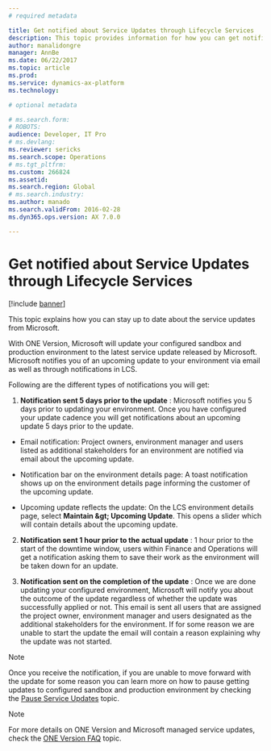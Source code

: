 ```yaml
---
# required metadata

title: Get notified about Service Updates through Lifecycle Services
description: This topic provides information for how you can get notifications around service updates to your environments.
author: manalidongre
manager: AnnBe
ms.date: 06/22/2017
ms.topic: article
ms.prod: 
ms.service: dynamics-ax-platform
ms.technology: 

# optional metadata

# ms.search.form: 
# ROBOTS: 
audience: Developer, IT Pro
# ms.devlang: 
ms.reviewer: sericks
ms.search.scope: Operations
# ms.tgt_pltfrm: 
ms.custom: 266824
ms.assetid: 
ms.search.region: Global
# ms.search.industry: 
ms.author: manado
ms.search.validFrom: 2016-02-28
ms.dyn365.ops.version: AX 7.0.0

---
```


# Get notified about Service Updates through Lifecycle Services

[!include [banner](../includes/banner.md)]

This topic explains how you can stay up to date about the service updates from Microsoft.

With ONE Version, Microsoft will update your configured sandbox and production environment to the latest service update released by Microsoft. Microsoft notifies you of an upcoming update to your environment via email as well as through notifications in LCS.

Following are the different types of notifications you will get:

1. **Notification sent 5 days prior to the update** :
Microsoft notifies you 5 days prior to updating your environment. Once you have configured your update cadence you will get notifications about an upcoming update 5 days prior to the update.
- Email notification:
  Project owners, environment manager and users listed as additional stakeholders for an environment are notified via email about the     upcoming update.

- Notification bar on the environment details page:
  A toast notification shows up on the environment details page informing the customer of the upcoming update.

- Upcoming update reflects the update:
  On the LCS environment details page, select **Maintain \&gt; Upcoming Update**. This opens a slider which will contain details about     the upcoming update.

2. **Notification sent 1 hour prior to the actual update** :
1 hour prior to the start of the downtime window, users within Finance and Operations will get a notification asking them to save their work as the environment will be taken down for an update.

3. **Notification sent on the completion of the update** :
Once we are done updating your configured environment, Microsoft will notify you about the outcome of the update regardless of whether the update was successfully applied or not. This email is sent all users that are assigned the project owner, environment manager and users designated as the additional stakeholders for the environment. If for some reason we are unable to start the update the email will contain a reason explaining why the update was not started.

>[!NOTE]
> Once you receive the notification, if you are unable to move forward with the update for some reason you can learn more on how to pause getting updates to configured sandbox and production environment by checking the [Pause Service Updates](pause-service-updates.md) topic.

> [!NOTE]
> For more details on ONE Version and Microsoft managed service updates, check the [ONE Version FAQ](Dynamics-365-Operations/articles/fin-and-ops/get-started/one-version.md) topic.
